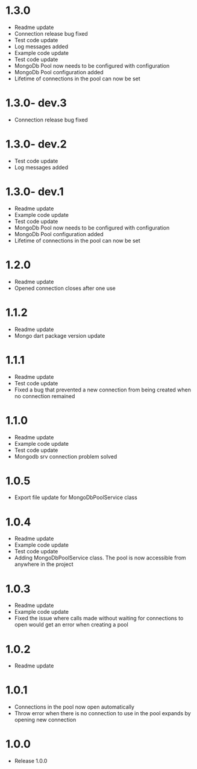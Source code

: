 # 1.3.0

- Readme update
- Connection release bug fixed
- Test code update
- Log messages added
- Example code update
- Test code update
- MongoDb Pool now needs to be configured with configuration
- MongoDb Pool configuration added
- Lifetime of connections in the pool can now be set

# 1.3.0- dev.3

- Connection release bug fixed

# 1.3.0- dev.2

- Test code update
- Log messages added

# 1.3.0- dev.1

- Readme update
- Example code update
- Test code update
- MongoDb Pool now needs to be configured with configuration
- MongoDb Pool configuration added
- Lifetime of connections in the pool can now be set

# 1.2.0

- Readme update
- Opened connection closes after one use

# 1.1.2

- Readme update
- Mongo dart package version update

# 1.1.1

- Readme update
- Test code update
- Fixed a bug that prevented a new connection from being created when no connection remained

# 1.1.0

- Readme update
- Example code update
- Test code update
- Mongodb srv connection problem solved

# 1.0.5

- Export file update for MongoDbPoolService class

# 1.0.4

-  Readme update
-  Example code update
-  Test code update
-  Adding MongoDbPoolService class. The pool is now accessible from anywhere in the project

# 1.0.3

-  Readme update
-  Example code update
-  Fixed the issue where calls made without waiting for connections to open would get an error when 
    creating a pool

# 1.0.2

-  Readme update

# 1.0.1

-  Connections in the pool now open automatically
-  Throw error when there is no connection to use in the pool expands by opening new connection

# 1.0.0

- Release 1.0.0
